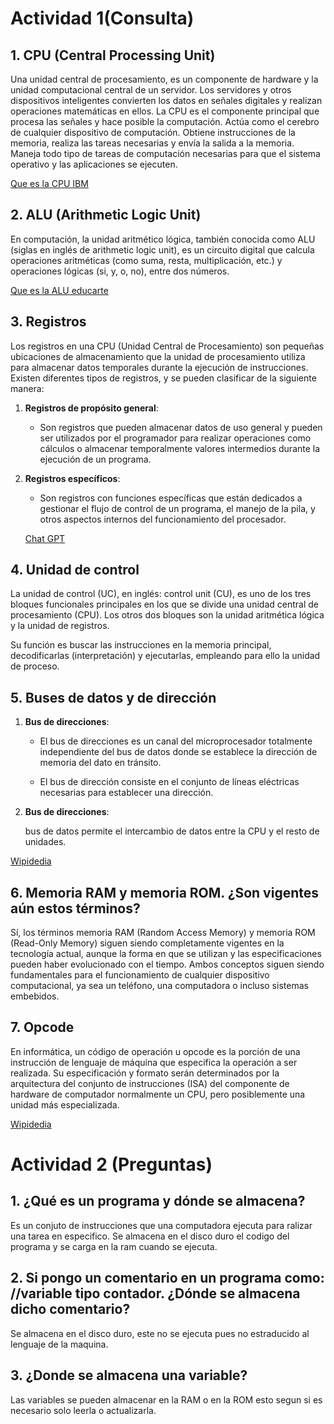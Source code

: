 # Actividad 1(Consulta)
## 1. CPU (Central Processing Unit)

Una unidad central de procesamiento, es un componente de hardware y la unidad computacional central de un servidor. Los servidores y otros dispositivos inteligentes convierten los datos en señales digitales y realizan operaciones matemáticas en ellos. La CPU es el componente principal que procesa las señales y hace posible la computación. Actúa como el cerebro de cualquier dispositivo de computación. Obtiene instrucciones de la memoria, realiza las tareas necesarias y envía la salida a la memoria. Maneja todo tipo de tareas de computación necesarias para que el sistema operativo y las aplicaciones se ejecuten.

[Que es la CPU IBM](https://www.ibm.com/mx-es/think/topics/central-processing-unit)
## 2.  ALU (Arithmetic Logic Unit)

En computación, la unidad aritmético
lógica, también conocida como ALU (siglas
en inglés de arithmetic logic unit), es un
circuito digital que calcula operaciones
aritméticas (como suma, resta,
multiplicación, etc.) y operaciones lógicas
(si, y, o, no), entre dos números.

[Que es la ALU educarte](https://www.ibm.com/mx-es/think/topics/central-processing-unit)

## 3. Registros
Los registros en una CPU (Unidad Central de Procesamiento) son pequeñas ubicaciones de almacenamiento que la unidad de procesamiento utiliza para almacenar datos temporales durante la ejecución de instrucciones. Existen diferentes tipos de registros, y se pueden clasificar de la siguiente manera:

1. **Registros de propósito general**: 
   - Son registros que pueden almacenar datos de uso general y pueden ser utilizados por el programador para realizar operaciones como cálculos o almacenar temporalmente valores intermedios durante la ejecución de un programa.

2. **Registros específicos**: 
   - Son registros con funciones específicas que están dedicados a gestionar el flujo de control de un programa, el manejo de la pila, y otros aspectos internos del funcionamiento del procesador.
   
   [Chat GPT](https://chatgpt.com/?model=auto)

## 4. Unidad de control 
La unidad de control (UC), en inglés: control unit (CU), es uno de los tres bloques funcionales principales en los que se divide una unidad central de procesamiento (CPU). Los otros dos bloques son la unidad aritmética lógica y la unidad de registros.

 Su función es buscar las instrucciones en la memoria principal, decodificarlas (interpretación) y ejecutarlas, empleando para ello la unidad de proceso.
 ## 5. Buses de datos y de dirección

1. **Bus de direcciones**: 
     - El bus de direcciones es un canal del microprocesador totalmente independiente del bus de datos donde se establece la dirección de memoria del dato en tránsito.

     - El bus de dirección consiste en el conjunto de líneas eléctricas necesarias para establecer una dirección.

 1. **Bus de direcciones**: 

     bus de datos permite el intercambio de datos entre la CPU y el resto de unidades.

[Wipidedia](https://es.wikipedia.org/wiki/Bus_(inform%C3%A1tica)#:~:text=El%20bus%20de%20direcciones%20es,necesarias%20para%20establecer%20una%20direcci%C3%B3n.)

## 6. Memoria RAM y memoria ROM. ¿Son vigentes aún estos términos?
Sí, los términos memoria RAM (Random Access Memory) y memoria ROM (Read-Only Memory) siguen siendo completamente vigentes en la tecnología actual, aunque la forma en que se utilizan y las especificaciones pueden haber evolucionado con el tiempo. Ambos conceptos siguen siendo fundamentales para el funcionamiento de cualquier dispositivo computacional, ya sea un teléfono, una computadora o incluso sistemas embebidos.

## 7. Opcode
En informática, un código de operación u opcode es la porción de una instrucción de lenguaje de máquina que especifica la operación a ser realizada. Su especificación y formato serán determinados por la arquitectura del conjunto de instrucciones (ISA) del componente de hardware de computador normalmente un CPU, pero posiblemente una unidad más especializada.

[Wipidedia](https://es.wikipedia.org/wiki/C%C3%B3digo_de_operaci%C3%B3n)

# Actividad 2 (Preguntas)

## 1. ¿Qué es un programa y dónde se almacena?
Es un conjuto de instrucciones que una computadora ejecuta para ralizar una tarea en especifico. Se almacena en el disco duro el codigo del programa y se carga en la ram cuando se ejecuta.

## 2. Si pongo un comentario en un programa como: //variable tipo contador. ¿Dónde se almacena dicho comentario?

Se almacena en el disco duro, este no se ejecuta pues no estraducido al lenguaje de la maquina.

## 3. ¿Donde se almacena una variable?

Las variables se pueden almacenar  en la RAM o en la ROM esto segun si es necesario solo leerla o actualizarla.